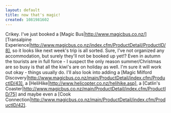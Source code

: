 ```yaml
---
layout: default
title: now that's magic!
created: 1081981602
---
```

Crikey.  I've just booked a [Magic Bus|http://www.magicbus.co.nz/] [Transalpine Experience|http://www.magicbus.co.nz/index.cfm/ProductDetail/ProductID/8], so it looks like next week's trip is all sorted.  Sure, I've not organized any accommodation, but surely they'll not be booked up yet!?  Even in autumn the tourists are in full force - I suspect the only reason summer/Christmas are so busy is that all the kiwi's are on holiday as well.  I'm sure it will work out okay - things usually do.  I'll also look into adding a [Magic Milford Discovery|http://www.magicbus.co.nz/main/ProductDetail/index.cfm/ProductID/43], a [HeliHike|http://www.helicopter.co.nz/helihike.asp], a [Catlin's Coaster|http://www.magicbus.co.nz/main/ProductDetail/index.cfm/ProductID/75] and maybe even a [Cook Connection|http://www.magicbus.co.nz/main/ProductDetail/index.cfm/ProductID/42].
